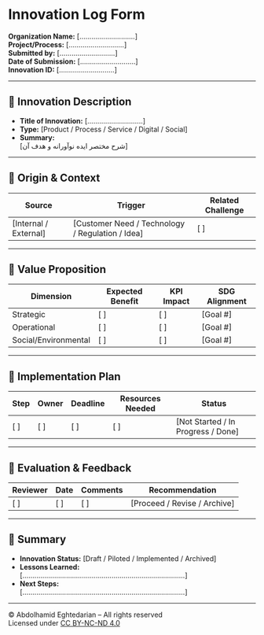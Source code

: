# Innovation Log Form  
**Organization Name:** [............................]  
**Project/Process:** [............................]  
**Submitted by:** [............................]  
**Date of Submission:** [............................]  
**Innovation ID:** [............................]  

---

## 🔹 Innovation Description

- **Title of Innovation:** [............................]  
- **Type:** [Product / Process / Service / Digital / Social]  
- **Summary:**  
  [شرح مختصر ایده نوآورانه و هدف آن]

---

## 🔹 Origin & Context

| Source | Trigger | Related Challenge |
|--------|---------|-------------------|
| [Internal / External] | [Customer Need / Technology / Regulation / Idea] | [  ] |

---

## 🔹 Value Proposition

| Dimension | Expected Benefit | KPI Impact | SDG Alignment |
|-----------|------------------|------------|----------------|
| Strategic | [  ]              | [  ]       | [Goal #]       |
| Operational | [  ]            | [  ]       | [Goal #]       |
| Social/Environmental | [  ]   | [  ]       | [Goal #]       |

---

## 🔹 Implementation Plan

| Step | Owner | Deadline | Resources Needed | Status |
|------|-------|----------|------------------|--------|
| [  ] | [  ]  | [  ]     | [  ]             | [Not Started / In Progress / Done] |

---

## 🔹 Evaluation & Feedback

| Reviewer | Date | Comments | Recommendation |
|----------|------|----------|----------------|
| [  ]     | [  ] | [  ]     | [Proceed / Revise / Archive] |

---

## 🔹 Summary

- **Innovation Status:** [Draft / Piloted / Implemented / Archived]  
- **Lessons Learned:**  
  [..................................................................................]  
- **Next Steps:**  
  [..................................................................................]

---

© Abdolhamid Eghtedarian – All rights reserved  
Licensed under [CC BY-NC-ND 4.0](https://creativecommons.org/licenses/by-nc-nd/4.0/)
